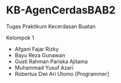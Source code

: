 # KB-AgenCerdasBAB2
Tugas Praktikum Kecerdasan Buatan

Kelompok 1 
- Afgani Fajar Rizky
- Bayu Reza Gunawan
- Gusti Rahman Pariska Ajitama
- Muhammad Yusuf Azari
- Robertus Dwi Ari Utomo [Programmer]
